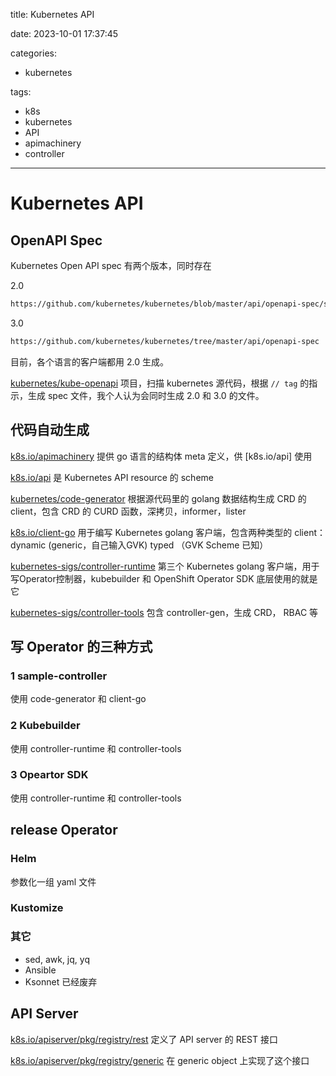 title: Kubernetes API

date: 2023-10-01 17:37:45

categories:

- kubernetes

tags:

- k8s
- kubernetes
- API
- apimachinery
- controller

---

# Kubernetes API

## OpenAPI Spec

Kubernetes Open API spec 有两个版本，同时存在

2.0

```bash
https://github.com/kubernetes/kubernetes/blob/master/api/openapi-spec/swagger.json
```

3.0

```bash
https://github.com/kubernetes/kubernetes/tree/master/api/openapi-spec
```

目前，各个语言的客户端都用 2.0 生成。

[kubernetes/kube-openapi](https://github.com/kubernetes/kube-openapi/) 项目，扫描 kubernetes 源代码，根据 `// tag` 的指示，生成 spec 文件，我个人认为会同时生成 2.0 和 3.0 的文件。

<!-- more -->

## 代码自动生成

[k8s.io/apimachinery](https://github.com/kubernetes/kubernetes/tree/master/staging/src/k8s.io/apimachinery) 提供 go 语言的结构体 meta 定义，供 [k8s.io/api] 使用

[k8s.io/api](https://github.com/kubernetes/kubernetes/tree/master/staging/src/k8s.io/api) 是 Kubernetes API resource 的 scheme

[kubernetes/code-generator](https://github.com/kubernetes/code-generator) 根据源代码里的 golang 数据结构生成 CRD 的client，包含 CRD 的 CURD 函数，深拷贝，informer，lister

[k8s.io/client-go](https://github.com/kubernetes/kubernetes/tree/master/staging/src/k8s.io/client-go) 用于编写 Kubernetes golang 客户端，包含两种类型的 client：
dynamic (generic，自己输入GVK)
typed （GVK Scheme 已知）

[kubernetes-sigs/controller-runtime](https://github.com/kubernetes-sigs/controller-runtime) 第三个 Kubernetes golang 客户端，用于写Operator控制器，kubebuilder 和 OpenShift Operator SDK 底层使用的就是它

[kubernetes-sigs/controller-tools](https://github.com/kubernetes-sigs/controller-tools) 包含 controller-gen，生成 CRD， RBAC 等

## 写 Operator 的三种方式

### 1 sample-controller

使用 code-generator 和 client-go

### 2 Kubebuilder

使用 controller-runtime 和 controller-tools

### 3 Opeartor SDK

使用 controller-runtime 和 controller-tools

## release Operator

### Helm

参数化一组 yaml 文件

### Kustomize

### 其它

- sed, awk, jq, yq
- Ansible
- Ksonnet 已经废弃

## API Server

[k8s.io/apiserver/pkg/registry/rest](https://github.com/kubernetes/kubernetes/tree/master/staging/src/k8s.io//apiserver/pkg/registry/rest) 定义了 API server 的 REST 接口

[k8s.io/apiserver/pkg/registry/generic](https://github.com/kubernetes/kubernetes/tree/master/staging/src/k8s.io/apiserver/pkg/registry/generic) 在 generic object 上实现了这个接口
